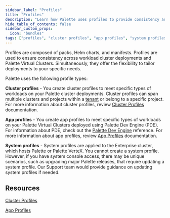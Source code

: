 ```yaml
---
sidebar_label: "Profiles"
title: "Profiles"
description: "Learn how Palette uses profiles to provide consistency and flexibility across Kubernetes clusters."
hide_table_of_contents: false
sidebar_custom_props:
  icon: "bundles"
tags: ["profiles", "cluster profiles", "app profiles", "system profiles"]
---
```


Profiles are composed of packs, Helm charts, and manifests. Profiles are used to ensure consistency across workload
cluster deployments and Palette Virtual Clusters. Simultaneously, they offer the flexibility to tailor deployments to
your specific needs.

Palette uses the following profile types:

**Cluster profiles** - You create cluster profiles to meet specific types of workloads on your Palette cluster
deployments. Cluster profiles can span multiple clusters and projects within a [tenant](../glossary-all.md#tenant) or
belong to a specific project. For more information about cluster profiles, review
[Cluster Profiles](./cluster-profiles/cluster-profiles.md) documentation.

**App profiles** - You create app profiles to meet specific types of workloads on your Palette Virtual Clusters deployed
using Palette Dev Engine (PDE). For information about PDE, check out the [Palette Dev Engine](../devx/devx.md)
reference. For more information about app profiles, review [App Profiles](./app-profiles/app-profiles.md) documentation.

**System profiles** - System profiles are applied to the Enterprise cluster, which hosts Palette or Palette VerteX. You
cannot create a system profile. However, if you have system console access, there may be unique scenarios, such as
upgrading major Palette releases, that require updating a system profile. Our Support team would provide guidance on
updating system profiles if needed.

## Resources

[Cluster Profiles](./cluster-profiles/cluster-profiles.md)

[App Profiles](./app-profiles/app-profiles.md)
